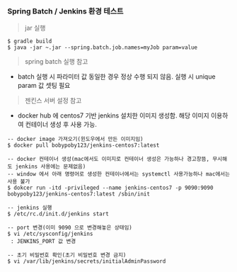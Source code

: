 
### Spring Batch / Jenkins 환경 테스트

> jar 실행

```
$ gradle build
$ java -jar ~.jar --spring.batch.job.names=myJob param=value
```

> spring batch 실행 참고

* batch 실행 시 파라미터 값 동일한 경우 정상 수행 되지 않음. 실행 시 unique param 값 셋팅 필요


> 젠킨스 서버 설정 참고

* docker hub 에 centos7 기반 jenkins 설치한 이미지 생성함. 해당 이미지 이용하여 컨테이너 생성 후 사용 가능.

```
-- docker image 가져오기(윈도우에서 만든 이미지임)
$ docker pull bobypoby123/jenkins-centos7:latest

-- docker 컨테이너 생성(mac에서도 이미지로 컨테이너 생성은 가능하나 경고창뜸, 무시해도 jenkins 사용에는 문제없음)
-- window 에서 아래 명령어로 생성한 컨테이너에서는 systemctl 사용가능하나 mac에서는 사용 불가
$ dokcer run -itd -privileged --name jenkins-centos7 -p 9090:9090 bobypoby123/jenkins-centos7:latest /sbin/init

-- jenkins 실행
$ /etc/rc.d/init.d/jenkins start

-- port 변경(이미 9090 으로 변경해놓은 상태임)
$ vi /etc/sysconfig/jenkins
 : JENKINS_PORT 값 변경
 
-- 초기 비밀번호 확인(초기 비밀번호 변경 금지)
$ vi /var/lib/jenkins/secrets/initialAdminPassword

```